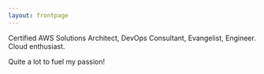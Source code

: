 ```yaml
---
layout: frontpage
---
```


Certified AWS Solutions Architect, DevOps Consultant, Evangelist, Engineer. Cloud enthusiast.

Quite a lot to fuel my passion!
